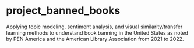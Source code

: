 # project_banned_books
Applying topic modeling, sentiment analysis, and visual similarity/transfer learning methods to understand book banning in the United States as noted by PEN America and the American Library Association from 2021 to 2022.
